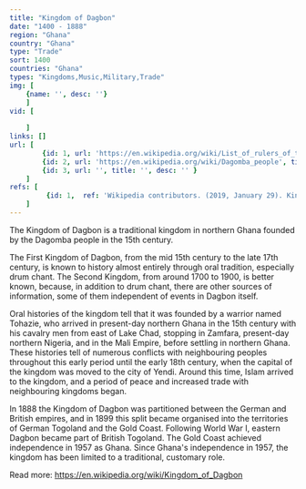 ```yaml
---
title: "Kingdom of Dagbon"
date: "1400 - 1888"
region: "Ghana"
country: "Ghana" 
type: "Trade"
sort: 1400
countries: "Ghana"
types: "Kingdoms,Music,Military,Trade"
img: [
    {name: '', desc: ''}
    ]
vid: [
        
    ]
links: []
url: [
        {id: 1, url: 'https://en.wikipedia.org/wiki/List_of_rulers_of_the_Kingdom_of_Dagbon', title: 'List of rulers of the Kingdom of Dagbon', desc: 'This is a list of the monarchs of the traditional Kingdom of Dagbon, the kingdom of the Dagomba people, located in northern Ghana.' },
        {id: 2, url: 'https://en.wikipedia.org/wiki/Dagomba_people', title: 'Dagomba people', desc: 'The Dagombas are an ethnic group of northern Ghana, numbering about 931,000 (2012). They inhabit the Northern Region of Ghana in the sparse savanna region below the sahelian belt, known as the Sudan. They speak the Dagbani language which belongs to the More-Dagbani sub-group of the Gur languages. There are around 1 million speakers of Dagbani. The Dagomba are historically related to the Mossi people. The More/Mossi now have their homeland in central present-day Burkina Faso. ' },
        {id: 3, url: '', title: '', desc: '' }
    ]
refs: [
         {id: 1,  ref: 'Wikipedia contributors. (2019, January 29). Kingdom of Dagbon. In Wikipedia, The Free Encyclopedia. Retrieved 19:39, February 3, 2019, from ', url: 'https://en.wikipedia.org/w/index.php?title=Kingdom_of_Dagbon&oldid=880849776'}
    ]
---
```

The Kingdom of Dagbon is a traditional kingdom in northern Ghana founded by the Dagomba people in the 15th century. 

The First Kingdom of Dagbon, from the mid 15th century to the late 17th century, is known to history almost entirely through oral tradition, especially drum chant. The Second Kingdom, from around 1700 to 1900, is better known, because, in addition to drum chant, there are other sources of information, some of them independent of events in Dagbon itself.

Oral histories of the kingdom tell that it was founded by a warrior named Tohazie, who arrived in present-day northern Ghana in the 15th century with his cavalry men from east of Lake Chad, stopping in Zamfara, present-day northern Nigeria, and in the Mali Empire, before settling in northern Ghana. These histories tell of numerous conflicts with neighbouring peoples throughout this early period until the early 18th century, when the capital of the kingdom was moved to the city of Yendi. Around this time, Islam arrived to the kingdom, and a period of peace and increased trade with neighbouring kingdoms began.

In 1888 the Kingdom of Dagbon was partitioned between the German and British empires, and in 1899 this split became organised into the territories of German Togoland and the Gold Coast. Following World War I, eastern Dagbon became part of British Togoland. The Gold Coast achieved independence in 1957 as Ghana. Since Ghana's independence in 1957, the kingdom has been limited to a traditional, customary role.

Read more: https://en.wikipedia.org/wiki/Kingdom_of_Dagbon

